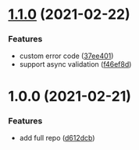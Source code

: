 # [1.1.0](https://github.com/hweeks/env-enforcer/compare/v1.0.0...v1.1.0) (2021-02-22)


### Features

* custom error code ([37ee401](https://github.com/hweeks/env-enforcer/commit/37ee401cfb59b45d24071bbadaa745650e3b6045))
* support async validation ([f46ef8d](https://github.com/hweeks/env-enforcer/commit/f46ef8d6ce9d73ca13bc07de0588cad506242eb1))

# 1.0.0 (2021-02-21)


### Features

* add full repo ([d612dcb](https://github.com/hweeks/env-enforcer/commit/d612dcb94da36e4621bc809f74485097b0ae0d12))
